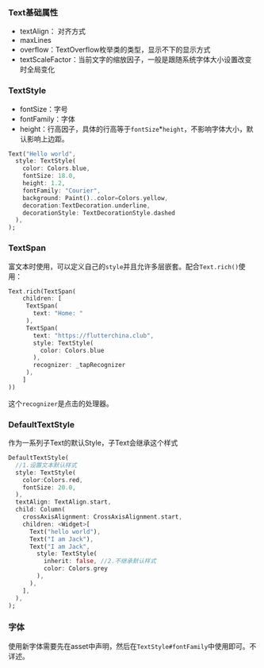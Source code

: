 ### Text基础属性

- textAlign：  对齐方式
- maxLines
- overflow：TextOverflow枚举类的类型，显示不下的显示方式
- textScaleFactor：当前文字的缩放因子，一般是跟随系统字体大小设置改变时全局变化

### TextStyle

- fontSize：字号
- fontFamily：字体
- height：行高因子，具体的行高等于`fontSize`*`height`，不影响字体大小，默认影响上边距。

```dart
Text("Hello world",
  style: TextStyle(
    color: Colors.blue,
    fontSize: 18.0,
    height: 1.2,  
    fontFamily: "Courier",
    background: Paint()..color=Colors.yellow,
    decoration:TextDecoration.underline,
    decorationStyle: TextDecorationStyle.dashed
  ),
);
```

### TextSpan

富文本时使用，可以定义自己的`style`并且允许多层嵌套。配合`Text.rich()`使用：

```dart
Text.rich(TextSpan(
    children: [
     TextSpan(
       text: "Home: "
     ),
     TextSpan(
       text: "https://flutterchina.club",
       style: TextStyle(
         color: Colors.blue
       ),  
       recognizer: _tapRecognizer
     ),
    ]
))
```

这个`recognizer`是点击的处理器。

### DefaultTextStyle

作为一系列子Text的默认Style，子Text会继承这个样式

```dart
DefaultTextStyle(
  //1.设置文本默认样式  
  style: TextStyle(
    color:Colors.red,
    fontSize: 20.0,
  ),
  textAlign: TextAlign.start,
  child: Column(
    crossAxisAlignment: CrossAxisAlignment.start,
    children: <Widget>[
      Text("hello world"),
      Text("I am Jack"),
      Text("I am Jack",
        style: TextStyle(
          inherit: false, //2.不继承默认样式
          color: Colors.grey
        ),
      ),
    ],
  ),
);
```

### 字体

使用新字体需要先在asset中声明，然后在`TextStyle#fontFamily`中使用即可。不详述。